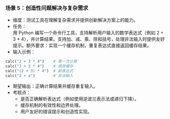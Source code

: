 ### 场景 5：创造性问题解决与复杂需求
- 维度：测试工具在理解复杂需求并提供创新解决方案上的能力。
- 任务：  
用 Python 编写一个命令行工具，支持解析用户输入的数学表达式（例如 2 + 3 * 4），并计算结果。支持加、减、乘、除和括号，处理非法输入时提供友好提示。额外要求：实现一个缓存机制，重复表达式直接返回缓存结果。
- 输入示例：
```python
calc("2 + 3 * 4")    # 第一次计算
calc("2 + 3 * 4")    # 使用缓存
calc("(2 + 3) * 4")  # 新表达式
calc("2 + a")        # 非法输入
```
- 期望输出：正确计算结果并缓存重复输入。
- 考核点：
    - 是否正确解析表达式（例如使用逆波兰表示法或递归下降）。
    - 缓存机制的有效性和边界处理。
    - 用户友好的错误提示和创造性实现。 